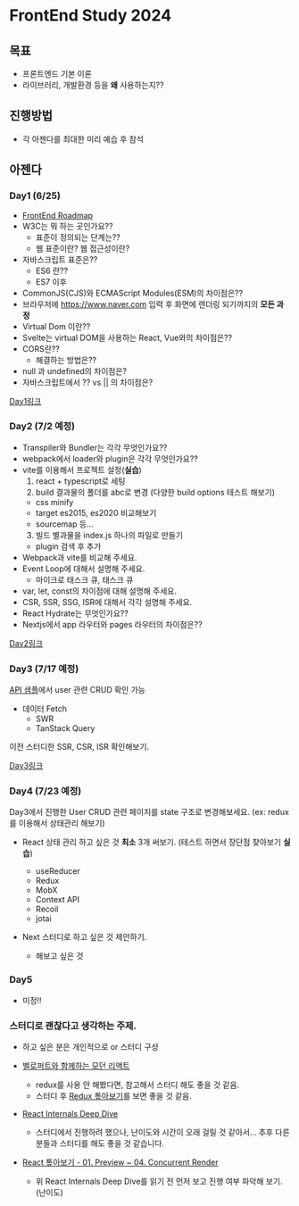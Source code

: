 # FrontEnd Study 2024

## 목표

- 프론트엔드 기본 이론
- 라이브러리, 개발환경 등을 **왜** 사용하는지??

## 진행방법

- 각 아젠다를 최대한 미리 예습 후 참석

## 아젠다

### Day1 (6/25)

- [FrontEnd Roadmap](https://roadmap.sh/frontend)
- W3C는 뭐 하는 곳인가요??
  - 표준이 정의되는 단계는??
  - 웹 표준이란? 웹 접근성이란?
- 자바스크립트 표준은??
  - ES6 란??
  - ES7 이후
- CommonJS(CJS)와 ECMAScript Modules(ESM)의 차이점은??
- 브라우저에 https://www.naver.com 입력 후 화면에 렌더링 되기까지의 **모든 과정**
- Virtual Dom 이란??
- Svelte는 virtual DOM을 사용하는 React, Vue와의 차이점은??
- CORS란??
  - 해결하는 방법은??
- null 과 undefined의 차이점은?
- 자바스크립트에서 ?? vs || 의 차이점은?

[Day1링크](https://github.com/leeseungje/FrontStudy2024/tree/main/Day1)

### Day2 (7/2 예정)

- Transpiler와 Bundler는 각각 무엇인가요??
- webpack에서 loader와 plugin은 각각 무엇인가요??
- vite를 이용해서 프로젝트 설정(**실습**)
  1. react + typescript로 세팅
  2. build 결과물의 폴더를 abc로 변경 (다양한 build options 테스트 해보기)
  - css minify
  - target es2015, es2020 비교해보기
  - sourcemap 등...
  3. 빌드 별과물을 index.js 하나의 파일로 만들기
  - plugin 검색 후 추가
- Webpack과 vite를 비교해 주세요.
- Event Loop에 대해서 설명해 주세요.
  - 마이크로 태스크 큐, 태스크 큐
- var, let, const의 차이점에 대해 설명해 주세요.
- CSR, SSR, SSG, ISR에 대해서 각각 설명해 주세요.
- React Hydrate는 무엇인가요??
- Nextjs에서 app 라우터와 pages 라우터의 차이점은??

[Day2링크](https://github.com/leeseungje/FrontStudy2024/tree/main/Day2)

### Day3 (7/17 예정)

[API 샘플](./kjk7034/example/study-api/)에서 user 관련 CRUD 확인 가능

- 데이터 Fetch
  - SWR
  - TanStack Query

이전 스터디한 SSR, CSR, ISR 확인해보기.

[Day3링크](https://github.com/leeseungje/FrontStudy2024/tree/main/Day3)

### Day4 (7/23 예정)

Day3에서 진행한 User CRUD 관련 페이지를 state 구조로 변경해보세요.
(ex: redux를 이용해서 상태관리 해보기)

- React 상태 관리 하고 싶은 것 **최소** 3개 써보기. (테스트 하면서 장단점 찾아보기 **실습**)

  - useReducer
  - Redux
  - MobX
  - Context API
  - Recoil
  - jotai

- Next 스터디로 하고 싶은 것 제안하기.
  - 해보고 싶은 것

### Day5

- 미정!!

### 스터디로 괜찮다고 생각하는 주제.

- 하고 싶은 분은 개인적으로 or 스터디 구성

- [벨로퍼트와 함께하는 모던 리액트](https://react.vlpt.us/)
  - redux를 사용 안 해봤다면, 참고해서 스터디 해도 좋을 것 같음.
  - 스터디 후 [Redux 톺아보기](https://goidle.github.io/redux/in-depth-redux/)를 보면 좋을 것 같음.
- [React Internals Deep Dive](https://jser.dev/series/react-source-code-walkthrough)
  - 스터디에서 진행하려 했으나, 난이도와 시간이 오래 걸릴 것 같아서...
    추후 다른 분들과 스터디를 해도 좋을 것 같습니다.
- [React 톺아보기 - 01. Preview ~ 04. Concurrent Render](https://goidle.github.io/)
  - 위 React Internals Deep Dive를 읽기 전 먼저 보고 진행 여부 파악해 보기. (난이도)
